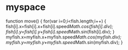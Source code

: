 # myspace
function move()
{
	for(var i=0;i<fish.length;i++)
	{
		fish[i].x=fish[i].x+fish[i].speed*Math.cos(fish[i].div);
		fish[i].y=fish[i].y+fish[i].speed*Math.sin(fish[i].div);
	}
	myfish.x=myfish.x+myfish.speed*Math.cos(myfish.div);
	myfish.y=myfish.y+myfish.speed*Math.sin(myfish.div);
}
